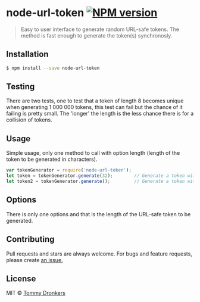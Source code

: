 # node-url-token [![NPM version](https://badge.fury.io/js/node-url-token.svg)](https://npmjs.org/package/node-url-token)

> Easy to user interface to generate random URL-safe tokens. The method is fast enough to generate the token(s) synchronosly. 

## Installation

```sh
$ npm install --save node-url-token
```

## Testing
There are two tests, one to test that a token of length 8 becomes unique when generating 1 000 000 tokens, this test can fail but the chance of it failing is pretty small. The 'longer' the length is the less chance there is for a collision of tokens.

## Usage
Simple usage, only one method to call with option length (length of the token to be generated in characters).

```js
var tokenGenerator = require('node-url-token');
let token = tokenGenerator.generate(32);        // Generate a token with 16 characters.
let token2 = tokenGenerator.generate();         // Generate a token with default length (16)
```
## Options
There is only one options and that is the length of the URL-safe token to be generated.

## Contributing
Pull requests and stars are always welcome. For bugs and feature requests, please create [an issue.](https://github.com/Steeljuice/node-url-token/issues)

## License
MIT © [Tommy Dronkers](https://github.com/Steeljuice)
